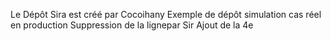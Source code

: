 Le Dépôt Sira est créé par Cocoihany
Exemple de dépôt simulation cas réel en production
Suppression de la lignepar Sir
Ajout de la 4e 
